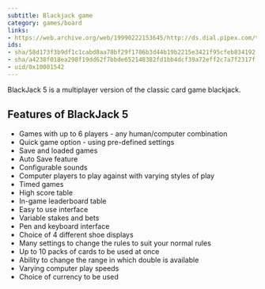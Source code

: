 ```yaml
---
subtitle: Blackjack game
category: games/board
links: 
- https://web.archive.org/web/19990222153645/http://ds.dial.pipex.com/town/avenue/zc15/blackjack.htm
ids:
- sha/58d173f3b9df1c1cabd8aa78bf29f1786b3d44b19b2215e3421f95cfeb834192  # BlackJack5 185.5 kB (epoc32)
- sha/a4238f018ea298f19dd62f7bbde652148382fd1bb4dcf39a72eff2c7a7f2317f  # BlackJack5 185.0 kB (epoc32)
- uid/0x10001542
---
```


BlackJack 5 is a multiplayer version of the classic card game blackjack.

## Features of BlackJack 5

- Games with up to 6 players - any human/computer combination
- Quick game option - using pre-defined settings
- Save and loaded games
- Auto Save feature
- Configurable sounds
- Computer players to play against with varying styles of play
- Timed games
- High score table
- In-game leaderboard table
- Easy to use interface
- Variable stakes and bets
- Pen and keyboard interface
- Choice of 4 different shoe displays
- Many settings to change the rules to suit your normal rules
- Up to 10 packs of cards to be used at once
- Ability to change the range in which double is available
- Varying computer play speeds
- Choice of currency to be used

